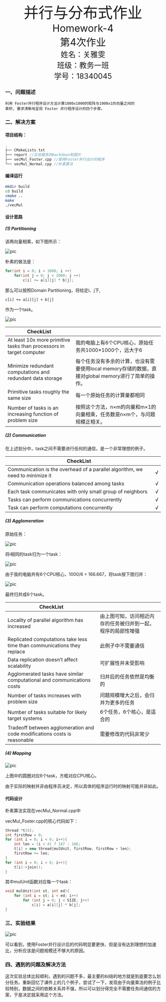 







<center> <font size = 24>并行与分布式作业</font></center>

<center> <font size = 6>Homework-4</font></center>

<center> <font size = 6>第4次作业</font></center>



































<center> <font size = 5>姓名：关雅雯</font></center>

<center> <font size = 5>班级：教务一班</font></center>

<center> <font size = 5>学号：18340045</font></center>





### 一、问题描述

```
利用 Foster并行程序设计方法计算1000x1000的矩阵与1000x1的向量之间的
乘积, 要求清晰地呈现 Foster 并行程序设计的四个步骤。
```



### 二、解决方案



#### 项目结构：

```c++
.
├── CMakeLists.txt
├── report //实验报告的markdown和图片
├── vecMul_Foster.cpp //使用Foster并行设计的程序
└── vecMul_Normal.cpp //朴素算法
```



#### 编译运行

```bash
mkdir build
cd build
cmake ..
make
./vecMul
```



#### 设计思路

##### (1) Partitioning

该两向量相乘，如下图所示：

![pic](./pic/1.png)

朴素的做法是：

```c++
for(int i = 0; i < 1000; i ++)
	for(int j = 0; j < 1000; j ++)
		c[i] += a[i][j] * b[j];
```

那么可以按照Domain Partitioning，将给定i、j下, 

```
c[i] += a[i][j] + b[j]
```

作为一个task。

![pic](./pic/2.png)



| CheckList                                                    |                                                              |
| ------------------------------------------------------------ | ------------------------------------------------------------ |
| At least 10x more primitive tasks than processors in target computer | 我的电脑上有6个CPU核心，原始任务共1000*1000个，远大于6       |
| Minimize redundant computations and redundant data storage   | 每个任务没有多余的计算，也没有需要使用local memory存储的数据，直接对global memory进行了简单的操作。 |
| Primitive tasks roughly the same size                        | 每一个原始任务的计算量都相同                                 |
| Number of tasks is an increasing function of problem size    | 按照这个方法，n×m的向量和m×1的向量相乘，任务数是n×m个，与问题规模正相关。 |



##### (2) Communication

在上述划分中，task之间不需要进行任何的通信，是一个非常理想的例子。

| CheckList                                                    |      |
| ------------------------------------------------------------ | ---- |
| Communication is the overhead of a parallel algorithm, we need to minimize it | √    |
| Communication operations balanced among tasks                | √    |
| Each task communicates with only small group of neighbors    | √    |
| Tasks can perform communications concurrently                | √    |
| Task can perform computations concurrently                   | √    |



##### (3) Agglomeration

原始任务：

![pic](./pic/2.png)

将i相同的task归为一个task：

![pic](./pic/3.png)

由于我的电脑共有6个CPU核心，1000/6 = 166.667，将task按下图归并：

![pic](./pic/4.png)

最终归并成6个task。

| CheckList                                                    |                                                              |
| ------------------------------------------------------------ | ------------------------------------------------------------ |
| Locality of parallel algorithm has increased                 | 由上图可知，访问相近内存的任务被归并到一起，程序的局部性增强 |
| Replicated computations take less time than communications they replace | 此例子中不需要通信                                           |
| Data replication doesn’t affect scalability                  | 可扩展性并未受影响                                           |
| Agglomerated tasks have similar computational and communications costs | 归并后的任务依然是均衡的                                     |
| Number of tasks increases with problem size                  | 问题规模增大之后，会归并为更多的任务                         |
| Number of tasks suitable for likely target systems           | 6个任务，6个核心，是适合的                                   |
| Tradeoff between agglomeration and code modifications costs is reasonable | 需要修改的代码非常少                                         |

##### (4) Mapping

![pic](./pic/5.png)

上图中的圆圈对应6个task，方框对应CPU核心。

由于实际的映射并非由程序员决定，所以具体的程序运行时的映射可能并非如此。



#### 代码设计

朴素算法实现在vecMul_Normal.cpp中

vecMul_Foster.cpp的核心代码如下：

```C++
thread *t[6];
int firstRow = 0;
for (int i = 0; i < 6; i++){
    int len = (i < 4) ? 167 : 166;
    t[i] = new thread{mulUnit, firstRow, firstRow + len};
    firstRow += len;
}
for (int i = 0; i < 6; i++){
    t[i]->join();
}
```

其中mulUnit函数对应每一个task：

```c++
void mulUnit(int st, int ed){
    for (int i = st; i < ed; i++)
        for (int j = 0; j < SIZE; j++)
            c[i] = a[i][j] * b[j];
}

```





### 三、实验结果

![pic](./pic/6.png)

可以看到，使用Foster并行设计后的代码明显要更快，但是没有达到理想的加速比，分析应该是问题规模还不够大的原因。



### 四、遇到的问题及解决方法

这次实验总体比较顺利，遇到的问题不多，最主要的纠结的地方就是到底要怎么划分任务。重新回忆了课件上的几个例子，尝试了一下，发现由于向量乘法的例子比较特别，数据之间的依赖关系并不强，所以可以划分得完全不需要任务间通信的方案，于是决定就采用这个方法。


